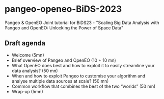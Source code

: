 # pangeo-openeo-BiDS-2023
Pangeo &amp; OpenEO Joint tutorial for BiDS23 - "Scaling Big Data Analysis with Pangeo and OpenEO: Unlocking the Power of Space Data"


## Draft agenda

- Welcome (5mn)
- Brief overview of Pangeo and OpenEO (10 + 10 mn)
- What OpenEO does best and how to exploit it to easily streamline your data analysis? (50 mn)
- When and how to exploit Pangeo to customise your algorithm and analyse multiple data sources at scale? (50 mn)
- Common workflow that combines the best of the two “worlds” (50 mn)
- Wrap-up (5mn)
